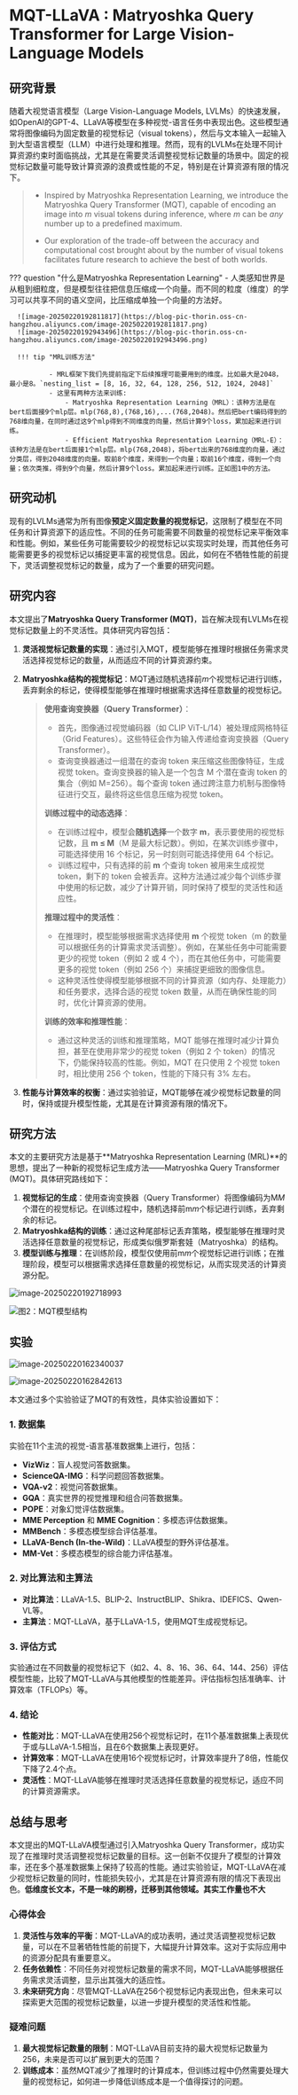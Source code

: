 # MQT-LLaVA : Matryoshka Query Transformer for Large Vision-Language Models

## 研究背景

随着大视觉语言模型（Large Vision-Language Models, LVLMs）的快速发展，如OpenAI的GPT-4、LLaVA等模型在多种视觉-语言任务中表现出色。这些模型通常将图像编码为固定数量的视觉标记（visual tokens），然后与文本输入一起输入到大型语言模型（LLM）中进行处理和推理。然而，现有的LVLMs在处理不同计算资源约束时面临挑战，尤其是在需要灵活调整视觉标记数量的场景中。固定的视觉标记数量可能导致计算资源的浪费或性能的不足，特别是在计算资源有限的情况下。

> - Inspired by Matryoshka Representation Learning, we introduce the Matryoshka Query Transformer (MQT), capable of encoding an image into *m* visual tokens during inference, where *m* can be *any* number up to a predefined maximum.  
>
> - Our exploration of the trade-off between the accuracy and computational cost brought about by the number of visual tokens facilitates future research to achieve the best of both worlds.

??? question "什么是Matryoshka Representation Learning"
      - 人类感知世界是从粗到细粒度，但是模型往往把信息压缩成一个向量。而不同的粒度（维度）的学习可以共享不同的语义空间，比压缩成单独一个向量的方法好。
      
      ![image-20250220192811817](https://blog-pic-thorin.oss-cn-hangzhou.aliyuncs.com/image-20250220192811817.png)
      ![image-20250220192943496](https://blog-pic-thorin.oss-cn-hangzhou.aliyuncs.com/image-20250220192943496.png)

      !!! tip "MRL训练方法"
              
              - MRL框架下我们先提前指定下后续推理可能要用到的维度。比如最大是2048，最小是8。`nesting_list = [8, 16, 32, 64, 128, 256, 512, 1024, 2048]`
              - 这里有两种方法来训练:
                  - Matryoshka Representation Learning（MRL）：该种方法是在bert后面接9个mlp层。mlp(768,8),(768,16),...(768,2048)。然后把bert编码得到的768维向量，在同时通过这9个mlp得到不同维度的向量，然后计算9个loss，累加起来进行训练。
                  - Efficient Matryoshka Representation Learning（MRL-E）：该种方法是在bert后面接1个mlp层。mlp(768,2048)，将bert出来的768维度的向量，通过分类层，得到2048维度的向量。取前8个维度，来得到一个向量；取前16个维度，得到一个向量；依次类推，得到9个向量，然后计算9个loss。累加起来进行训练。正如图1中的方法。

## 研究动机

现有的LVLMs通常为所有图像**预定义固定数量的视觉标记**，这限制了模型在不同任务和计算资源下的适应性。不同的任务可能需要不同数量的视觉标记来平衡效率和性能。例如，某些任务可能需要较少的视觉标记以实现实时处理，而其他任务可能需要更多的视觉标记以捕捉更丰富的视觉信息。因此，如何在不牺牲性能的前提下，灵活调整视觉标记的数量，成为了一个重要的研究问题。

## 研究内容

本文提出了**Matryoshka Query Transformer (MQT)**，旨在解决现有LVLMs在视觉标记数量上的不灵活性。具体研究内容包括：

1. **灵活视觉标记数量的实现**：通过引入MQT，模型能够在推理时根据任务需求灵活选择视觉标记的数量，从而适应不同的计算资源约束。

2. **Matryoshka结构的视觉标记**：MQT通过随机选择前*m*个视觉标记进行训练，丢弃剩余的标记，使得模型能够在推理时根据需求选择任意数量的视觉标记。

   > **使用查询变换器（Query Transformer）**：
   >
   > - 首先，图像通过视觉编码器（如 CLIP ViT-L/14）被处理成网格特征（Grid Features）。这些特征会作为输入传递给查询变换器（Query Transformer）。
   > - 查询变换器通过一组潜在的查询 token 来压缩这些图像特征，生成视觉 token。查询变换器的输入是一个包含 M 个潜在查询 token 的集合（例如 M=256）。每个查询 token 通过跨注意力机制与图像特征进行交互，最终将这些信息压缩为视觉 token。
   >
   > **训练过程中的动态选择**：
   >
   > - 在训练过程中，模型会**随机选择**一个数字 **m**，表示要使用的视觉标记数，且 **m ≤ M**（M 是最大标记数）。例如，在某次训练步骤中，可能选择使用 16 个标记，另一时刻则可能选择使用 64 个标记。
   > - 训练过程中，只有选择的前 **m** 个查询 token 被用来生成视觉 token，剩下的 token 会被丢弃。这种方法通过减少每个训练步骤中使用的标记数，减少了计算开销，同时保持了模型的灵活性和适应性。
   >
   > **推理过程中的灵活性**：
   >
   > - 在推理时，模型能够根据需求选择使用 **m** 个视觉 token（m 的数量可以根据任务的计算需求灵活调整）。例如，在某些任务中可能需要更少的视觉 token（例如 2 或 4 个），而在其他任务中，可能需要更多的视觉 token（例如 256 个）来捕捉更细致的图像信息。
   > - 这种灵活性使得模型能够根据不同的计算资源（如内存、处理能力）和任务要求，选择合适的视觉 token 数量，从而在确保性能的同时，优化计算资源的使用。
   >
   > **训练的效率和推理性能**：
   >
   > - 通过这种灵活的训练和推理策略，MQT 能够在推理时减少计算负担，甚至在使用非常少的视觉 token（例如 2 个 token）的情况下，仍能保持较高的性能。例如，MQT 在只使用 2 个视觉 token 时，相比使用 256 个 token，性能的下降只有 3% 左右。

3. **性能与计算效率的权衡**：通过实验验证，MQT能够在减少视觉标记数量的同时，保持或提升模型性能，尤其是在计算资源有限的情况下。

## 研究方法

本文的主要研究方法是基于**Matryoshka Representation Learning (MRL)**的思想，提出了一种新的视觉标记生成方法——Matryoshka Query Transformer (MQT)。具体研究路线如下：

1. **视觉标记的生成**：使用查询变换器（Query Transformer）将图像编码为M*M*个潜在的视觉标记。在训练过程中，随机选择前m*m*个标记进行训练，丢弃剩余的标记。
2. **Matryoshka结构的训练**：通过这种尾部标记丢弃策略，模型能够在推理时灵活选择任意数量的视觉标记，形成类似俄罗斯套娃（Matryoshka）的结构。
3. **模型训练与推理**：在训练阶段，模型仅使用前m*m*个视觉标记进行训练；在推理阶段，模型可以根据需求选择任意数量的视觉标记，从而实现灵活的计算资源分配。

![image-20250220192718993](https://blog-pic-thorin.oss-cn-hangzhou.aliyuncs.com/image-20250220192718993.png)

![图2：MQT模型结构](https://blog-pic-thorin.oss-cn-hangzhou.aliyuncs.com/image-20250220195854279.png)

## 实验

![image-20250220162340037](https://blog-pic-thorin.oss-cn-hangzhou.aliyuncs.com/image-20250220162340037.png)

![image-20250220162842613](https://blog-pic-thorin.oss-cn-hangzhou.aliyuncs.com/image-20250220162842613.png)

本文通过多个实验验证了MQT的有效性，具体实验设置如下：

### 1. 数据集

实验在11个主流的视觉-语言基准数据集上进行，包括：

- **VizWiz**：盲人视觉问答数据集。
- **ScienceQA-IMG**：科学问题回答数据集。
- **VQA-v2**：视觉问答数据集。
- **GQA**：真实世界的视觉推理和组合问答数据集。
- **POPE**：对象幻觉评估数据集。
- **MME Perception** 和 **MME Cognition**：多模态评估数据集。
- **MMBench**：多模态模型综合评估基准。
- **LLaVA-Bench (In-the-Wild)**：LLaVA模型的野外评估基准。
- **MM-Vet**：多模态模型的综合能力评估基准。

### 2. 对比算法和主算法

- **对比算法**：LLaVA-1.5、BLIP-2、InstructBLIP、Shikra、IDEFICS、Qwen-VL等。
- **主算法**：MQT-LLaVA，基于LLaVA-1.5，使用MQT生成视觉标记。

### 3. 评估方式

实验通过在不同数量的视觉标记下（如2、4、8、16、36、64、144、256）评估模型性能，比较了MQT-LLaVA与其他模型的性能差异。评估指标包括准确率、计算效率（TFLOPs）等。

### 4. 结论

- **性能对比**：MQT-LLaVA在使用256个视觉标记时，在11个基准数据集上表现优于或与LLaVA-1.5相当，且在6个数据集上表现更好。
- **计算效率**：MQT-LLaVA在使用16个视觉标记时，计算效率提升了8倍，性能仅下降了2.4个点。
- **灵活性**：MQT-LLaVA能够在推理时灵活选择任意数量的视觉标记，适应不同的计算资源需求。

## 总结与思考

本文提出的MQT-LLaVA模型通过引入Matryoshka Query Transformer，成功实现了在推理时灵活调整视觉标记数量的目标。这一创新不仅提升了模型的计算效率，还在多个基准数据集上保持了较高的性能。通过实验验证，MQT-LLaVA在减少视觉标记数量的同时，性能损失较小，尤其是在计算资源有限的情况下表现出色。**低维度长文本，不是一味的刷榜，迁移到其他领域。其实工作量也不大**

### 心得体会

1. **灵活性与效率的平衡**：MQT-LLaVA的成功表明，通过灵活调整视觉标记数量，可以在不显著牺牲性能的前提下，大幅提升计算效率。这对于实际应用中的资源分配具有重要意义。
2. **任务依赖性**：不同任务对视觉标记数量的需求不同，MQT-LLaVA能够根据任务需求灵活调整，显示出其强大的适应性。
3. **未来研究方向**：尽管MQT-LLaVA在256个视觉标记内表现出色，但未来可以探索更大范围的视觉标记数量，以进一步提升模型的灵活性和性能。

### 疑难问题

1. **最大视觉标记数量的限制**：MQT-LLaVA目前支持的最大视觉标记数量为256，未来是否可以扩展到更大的范围？
2. **训练成本**：虽然MQT减少了推理时的计算成本，但训练过程中仍然需要处理大量的视觉标记，如何进一步降低训练成本是一个值得探讨的问题。
